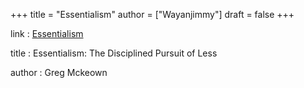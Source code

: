 +++
title = "Essentialism"
author = ["Wayanjimmy"]
draft = false
+++

link
: [Essentialism](https://gregmckeown.com/book/)

title
: Essentialism: The Disciplined Pursuit of Less

author
: Greg Mckeown
